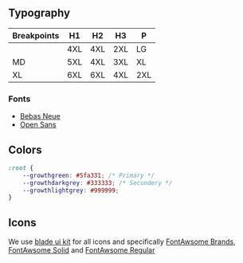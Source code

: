 ## Typography
| Breakpoints   | H1  | H2  | H3  | P   |
| ------------- | --- | --- | --- | --- | 
|               | 4XL | 4XL | 2XL | LG  |
| MD            | 5XL | 4XL | 3XL | XL  |
| XL            | 6XL | 6XL | 4XL | 2XL |

### Fonts
- [Bebas Neue](https://fonts.google.com/specimen/Bebas+Neue)
- [Open Sans](https://fonts.google.com/specimen/Open+Sans)

## Colors
```css
:root {
    --growthgreen: #5fa331; /* Primary */
    --growthdarkgrey: #333333; /* Secundery */
    --growthlightgrey: #999999; 
}
```

## Icons 
We use 
[blade ui kit](https://blade-ui-kit.com/blade-icons) for all icons and specifically 
[FontAwsome Brands](https://blade-ui-kit.com/blade-icons?set=7), 
[FontAwsome Solid](https://blade-ui-kit.com/blade-icons?set=8) and 
[FontAwsome Regular](https://blade-ui-kit.com/blade-icons?set=9)
